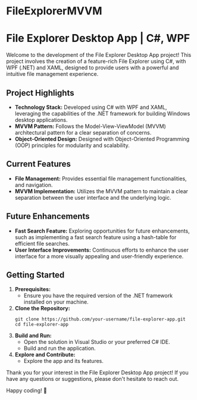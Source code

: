 # FileExplorerMVVM
<body>
    <h1>File Explorer Desktop App | C#, WPF</h1>
    <p>Welcome to the  development of the File Explorer Desktop App project! This project involves the creation of a feature-rich File Explorer using C#, with WPF (.NET) and XAML, designed to provide users with a powerful and intuitive file management experience.</p>
    <h2>Project Highlights</h2>
    <ul>
        <li><strong>Technology Stack:</strong> Developed using C# with WPF and XAML, leveraging the capabilities of the .NET framework for building Windows desktop applications.</li>
        <li><strong>MVVM Pattern:</strong> Follows the Model-View-ViewModel (MVVM) architectural pattern for a clear separation of concerns.</li>
        <li><strong>Object-Oriented Design:</strong> Designed with Object-Oriented Programming (OOP) principles for modularity and scalability.</li>
    </ul>
    <h2>Current Features</h2>
    <ul>
        <li><strong>File Management:</strong> Provides essential file management functionalities, and navigation.</li>
        <li><strong>MVVM Implementation:</strong> Utilizes the MVVM pattern to maintain a clear separation between the user interface and the underlying logic.</li>
    </ul>
    <h2>Future Enhancements</h2>
    <ul>
        <li><strong>Fast Search Feature:</strong> Exploring opportunities for future enhancements, such as implementing a fast search feature using a hash-table for efficient file searches.</li>
        <li><strong>User Interface Improvements:</strong> Continuous efforts to enhance the user interface for a more visually appealing and user-friendly experience.</li>
    </ul>
    <h2>Getting Started</h2>
    <ol>
        <li><strong>Prerequisites:</strong>
            <ul>
                <li>Ensure you have the required version of the .NET framework installed on your machine.</li>
            </ul>
        </li>
        <li><strong>Clone the Repository:</strong>
            <pre><code>git clone https://github.com/your-username/file-explorer-app.git
cd file-explorer-app</code></pre>
        </li>
        <li><strong>Build and Run:</strong>
            <ul>
                <li>Open the solution in Visual Studio or your preferred C# IDE.</li>
                <li>Build and run the application.</li>
            </ul>
        </li>
        <li><strong>Explore and Contribute:</strong>
            <ul>
                <li>Explore the app and its features.</li>
            </ul>
        </li>
    </ol>
    <p>Thank you for your interest in the File Explorer Desktop App project! If you have any questions or suggestions, please don't hesitate to reach out.</p>
    <p>Happy coding! 🚀</p>
</body>

